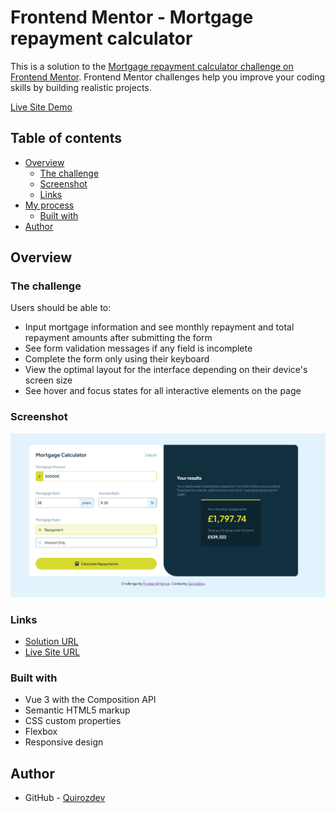 # Frontend Mentor - Mortgage repayment calculator

This is a solution to the <a href="https://www.frontendmentor.io/challenges/mortgage-repayment-calculator-Galx1LXK73" target="_blank">Mortgage repayment calculator challenge on Frontend Mentor</a>. Frontend Mentor challenges help you improve your coding skills by building realistic projects.

<a href="https://quirozdev.github.io/MortgagePaymentCalculator/" target="_blank">Live Site Demo</a>

## Table of contents

- [Overview](#overview)
  - [The challenge](#the-challenge)
  - [Screenshot](#screenshot)
  - [Links](#links)
- [My process](#my-process)
  - [Built with](#built-with)
- [Author](#author)

## Overview

### The challenge

Users should be able to:

- Input mortgage information and see monthly repayment and total repayment amounts after submitting the form
- See form validation messages if any field is incomplete
- Complete the form only using their keyboard
- View the optimal layout for the interface depending on their device's screen size
- See hover and focus states for all interactive elements on the page

### Screenshot

<img src="./screenshot.png" alt="Project Screenshot" />

### Links

- <a href="https://github.com/Quirozdev/MortgagePaymentCalculator" target="_blank">Solution URL</a>
- <a href="https://quirozdev.github.io/MortgagePaymentCalculator/" target="_blank">Live Site URL</a>

### Built with

- Vue 3 with the Composition API
- Semantic HTML5 markup
- CSS custom properties
- Flexbox
- Responsive design

## Author

- GitHub - <a href="https://github.com/Quirozdev" target="_blank">Quirozdev</a>
